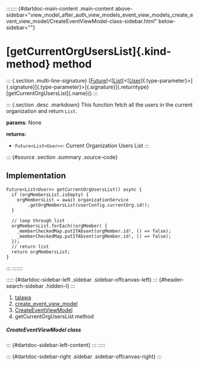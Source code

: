 ::::::: {#dartdoc-main-content .main-content above-sidebar="view_model_after_auth_view_models_event_view_models_create_event_view_model/CreateEventViewModel-class-sidebar.html" below-sidebar=""}
<div>

# [getCurrentOrgUsersList]{.kind-method} method

</div>

::: {.section .multi-line-signature}
[[Future](https://api.flutter.dev/flutter/dart-core/Future-class.html)[\<[[List](https://api.flutter.dev/flutter/dart-core/List-class.html)[\<[[User](../../models_user_user_info/User-class.html)]{.type-parameter}\>]{.signature}]{.type-parameter}\>]{.signature}]{.returntype}
[getCurrentOrgUsersList]{.name}()
:::

::: {.section .desc .markdown}
This function fetch all the users in the current organization and return
`List`.

**params**: None

**returns**:

-   `Future<List<User>>`: Current Organization Users List
:::

::: {#source .section .summary .source-code}
## Implementation

``` language-dart
Future<List<User>> getCurrentOrgUsersList() async {
  if (orgMembersList.isEmpty) {
    orgMembersList = await organizationService
        .getOrgMembersList(userConfig.currentOrg.id!);
  }

  // loop through list
  orgMembersList.forEach((orgMember) {
    _memberCheckedMap.putIfAbsent(orgMember.id!, () => false);
    _memberCheckedMap.putIfAbsent(orgMember.id!, () => false);
  });
  // return list
  return orgMembersList;
}
```
:::
:::::::

::::: {#dartdoc-sidebar-left .sidebar .sidebar-offcanvas-left}
::: {#header-search-sidebar .hidden-l}
:::

1.  [talawa](../../index.html)
2.  [create_event_view_model](../../view_model_after_auth_view_models_event_view_models_create_event_view_model/)
3.  [CreateEventViewModel](../../view_model_after_auth_view_models_event_view_models_create_event_view_model/CreateEventViewModel-class.html)
4.  getCurrentOrgUsersList method

##### CreateEventViewModel class

::: {#dartdoc-sidebar-left-content}
:::
:::::

::: {#dartdoc-sidebar-right .sidebar .sidebar-offcanvas-right}
:::
